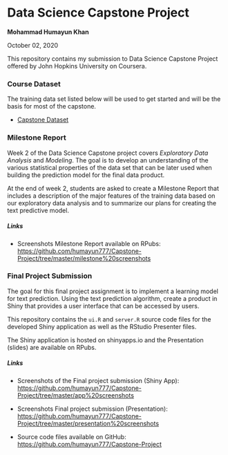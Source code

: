 # Data Science Capstone Project

**Mohammad Humayun Khan**

October 02, 2020


This repository contains my submission to Data Science Capstone Project offered by John Hopkins University on Coursera.

### Course Dataset

The training data set listed below will be used to get started and will be the
basis for most of the capstone.

* [Capstone Dataset](https://d396qusza40orc.cloudfront.net/dsscapstone/dataset/Coursera-SwiftKey.zip)

### Milestone Report

Week 2 of the Data Science Capstone project covers *Exploratory Data Analysis*
and *Modeling*. The goal is to develop an understanding of the various
statistical properties of the data set that can be later used when building the
prediction model for the final data product.

At the end of week 2, students are asked to create a Milestone Report that
includes a description of the major features of the training data based on our
exploratory data analysis and to summarize our plans for creating the text
predictive model.

##### Links

* Screenshots Milestone Report available on RPubs: <a target="_blank"  href="https://github.com/humayun777/Capstone-Project/tree/master/milestone%20screenshots">https://github.com/humayun777/Capstone-Project/tree/master/milestone%20screenshots</a>

### Final Project Submission

The goal for this final project assignment is to implement a learning model for
text prediction. Using the text prediction algorithm, create a product in Shiny
that provides a user interface that can be accessed by users.

This repository contains the `ui.R` and `server.R` source code files for the
developed Shiny application as well as the RStudio Presenter files.

The Shiny application is hosted on shinyapps.io and the Presentation (slides)
are available on RPubs.

##### Links

* Screenshots of the Final project submission (Shiny App): <a target="_blank"  href="https://github.com/humayun777/Capstone-Project/tree/master/app%20screenshots">https://github.com/humayun777/Capstone-Project/tree/master/app%20screenshots</a>

* Screenshots Final project submission (Presentation): <a target="_blank"  href="https://github.com/humayun777/Capstone-Project/tree/master/presentation%20screenshots">https://github.com/humayun777/Capstone-Project/tree/master/presentation%20screenshots</a>

* Source code files available on GitHub: <a target="_blank"   href="https://github.com/humayun777/Capstone-Project">https://github.com/humayun777/Capstone-Project</a>

